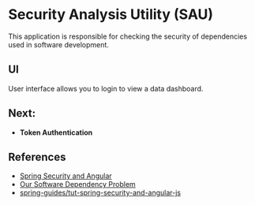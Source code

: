 # Security Analysis Utility (SAU)

This application is responsible for checking the security of 
dependencies used in software development.

## UI

User interface allows you to login to view a data dashboard. 

## Next:

* **Token Authentication**


## References

* [Spring Security and Angular](https://spring.io/guides/tutorials/spring-security-and-angular-js/)
* [Our Software Dependency Problem](https://research.swtch.com/deps)
* [spring-guides/tut-spring-security-and-angular-js](https://github.com/spring-guides/tut-spring-security-and-angular-js)

